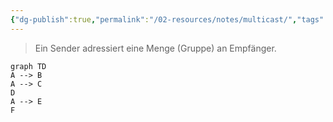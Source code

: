 ```yaml
---
{"dg-publish":true,"permalink":"/02-resources/notes/multicast/","tags":["#informatik/netzwerk"],"noteIcon":"","updated":"2025-09-10T16:35:27.000+02:00"}
---
```


> Ein Sender adressiert eine Menge (Gruppe)
> an Empfänger.

```mermaid
graph TD
A --> B
A --> C
D
A --> E
F
```
